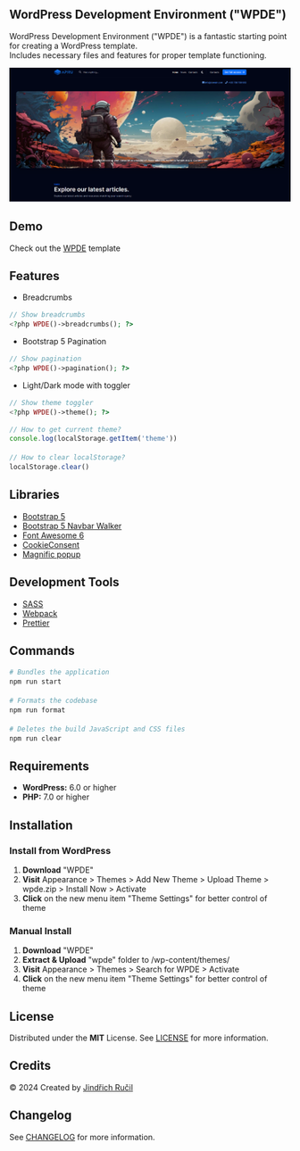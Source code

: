 ## WordPress Development Environment ("WPDE")

WordPress Development Environment ("WPDE") is a fantastic starting point for creating a WordPress template.  
Includes necessary files and features for proper template functioning.

![WPDE - Cover](cover.png)

## Demo

Check out the [WPDE](https://wpde.jindrichrucil.com/) template

## Features
-   Breadcrumbs 
```php 
// Show breadcrumbs
<?php WPDE()->breadcrumbs(); ?>
```
-   Bootstrap 5 Pagination
```php 
// Show pagination
<?php WPDE()->pagination(); ?>
```
-   Light/Dark mode with toggler
```php 
// Show theme toggler
<?php WPDE()->theme(); ?>
```

```javascript 
// How to get current theme?
console.log(localStorage.getItem('theme')) 

// How to clear localStorage?
localStorage.clear()
```

## Libraries

-   [Bootstrap 5](https://getbootstrap.com/)
-   [Bootstrap 5 Navbar Walker](https://github.com/AlexWebLab/bootstrap-5-wordpress-navbar-walker)
-   [Font Awesome 6](https://fontawesome.com/)
-   [CookieConsent](https://github.com/orestbida/cookieconsent)
-   [Magnific popup](https://dimsemenov.com/plugins/magnific-popup/)

## Development Tools

-   [SASS](https://sass-lang.com/)
-   [Webpack](https://webpack.js.org/)
-   [Prettier](https://prettier.io/)

## Commands

```sh
# Bundles the application
npm run start

# Formats the codebase
npm run format

# Deletes the build JavaScript and CSS files
npm run clear
```

## Requirements

-   **WordPress:** 6.0 or higher
-   **PHP:** 7.0 or higher

## Installation

### Install from WordPress

1. **Download** "WPDE"
2. **Visit** Appearance > Themes > Add New Theme > Upload Theme > wpde.zip > Install Now > Activate
3. **Click** on the new menu item "Theme Settings" for better control of theme

### Manual Install

1. **Download** "WPDE"
2. **Extract & Upload** "wpde" folder to /wp-content/themes/
3. **Visit** Appearance > Themes > Search for WPDE > Activate
4. **Click** on the new menu item "Theme Settings" for better control of theme

## License

Distributed under the **MIT** License. See [LICENSE](https://github.com/rucilos/wpde/blob/master/LICENSE) for more information.

## Credits

© 2024 Created by [Jindřich Ručil](https://jindrichrucil.com)

## Changelog

See [CHANGELOG](https://github.com/rucilos/wpde/blob/master/changelog.md) for more information.
